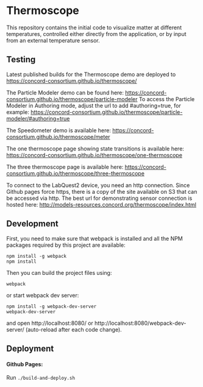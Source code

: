 # Thermoscope
This repository contains the initial code to visualize matter at different temperatures, controlled either directly from the application, or by input from an external temperature sensor.

## Testing
Latest published builds for the Thermoscope demo are deployed to https://concord-consortium.github.io/thermoscope/

The Particle Modeler demo can be found here: https://concord-consortium.github.io/thermoscope/particle-modeler
To access the Particle Modeler in Authoring mode, adjust the url to add #authoring=true, for example: https://concord-consortium.github.io/thermoscope/particle-modeler/#authoring=true

The Speedometer demo is available here: https://concord-consortium.github.io/thermoscope/meter

The one thermoscope page showing state transitions is available here: https://concord-consortium.github.io/thermoscope/one-thermoscope

The three thermoscope page is available here: https://concord-consortium.github.io/thermoscope/three-thermoscope

To connect to the LabQuest2 device, you need an http connection. Since Github pages force https, there is a copy of the site available on S3 that can be accessed via http. The best url for demonstrating sensor connection is hosted here:
http://models-resources.concord.org/thermoscope/index.html

## Development

First, you need to make sure that webpack is installed and all the NPM packages required by this project are available:

```
npm install -g webpack
npm install
```
Then you can build the project files using:
```
webpack
```
or start webpack dev server:
```
npm install -g webpack-dev-server
webpack-dev-server
```
and open http://localhost:8080/ or http://localhost:8080/webpack-dev-server/ (auto-reload after each code change).

## Deployment

#### Github Pages:
Run `./build-and-deploy.sh`
